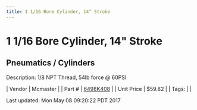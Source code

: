 ```yaml
---
title: 1 1/16 Bore Cylinder, 14" Stroke
---
```


# 1 1/16 Bore Cylinder, 14" Stroke
## Pneumatics / Cylinders
Description: 	1/8 NPT Thread, 54lb force @ 60PSI 

| Vendor | Mcmaster | 
| Part # | [6498K408](https://www.mcmaster.com/#6498K408) | 
| Unit Price | $59.82 | 
| Tags: |  | 

Last updated: Mon May 08 09:20:22 PDT 2017